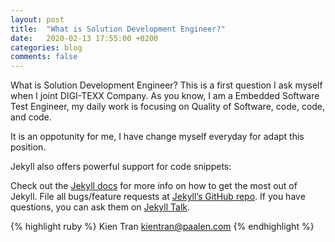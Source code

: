 ```yaml
---
layout: post
title:  "What is Solution Development Engineer?"
date:   2020-02-13 17:55:00 +0200
categories: blog
comments: false
---
```

What is Solution Development Engineer? This is a first question I ask myself when I joint DIGI-TEXX Company. As you know, I am a Embedded Software Test Engineer, my daily work is focusing on Quality of Software, code, code, and code.

<!--more-->

It is an oppotunity for me, I have change myself everyday for adapt this position. 

Jekyll also offers powerful support for code snippets:



Check out the [Jekyll docs][jekyll-docs] for more info on how to get the most out of Jekyll. File all bugs/feature requests at [Jekyll’s GitHub repo][jekyll-gh]. If you have questions, you can ask them on [Jekyll Talk][jekyll-talk].

[jekyll-docs]: http://jekyllrb.com/docs/home
[jekyll-gh]:   https://github.com/jekyll/jekyll
[jekyll-talk]: http://talk.jekyllrb.com/

{% highlight ruby %}
Kien Tran
kientran@paalen.com
{% endhighlight %}